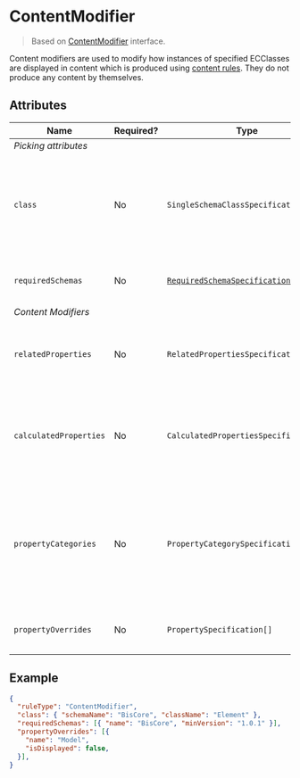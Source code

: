 # ContentModifier

> Based on [ContentModifier]($presentation-common) interface.

Content modifiers are used to modify how instances of specified ECClasses are displayed in content which is produced using [content rules](./ContentRule.md). They do not produce any content by themselves.

## Attributes

Name | Required? | Type | Default | Meaning
-|-|-|-|-
*Picking attributes* |
`class` | No | `SingleSchemaClassSpecification` | `` | Specification of ECClass whose content displayed should be modified. The modifier is applied to all ECClasses if this attribute is not specified.
`requiredSchemas` | No | [`RequiredSchemaSpecification[]`](../SchemaRequirements.md) | `[]` | Specifications that define schema requirements for the rule to take effect.
*Content Modifiers* |
`relatedProperties` | No | `RelatedPropertiesSpecification[]` | `[]` | Specifications of [related properties](./Terminology.md#related-properties) which are included in the generated content. *See [this page](./RelatedPropertiesSpecification.md) for more details*
`calculatedProperties` | No | `CalculatedPropertiesSpecification[]` | `[]` | Specifications of calculated properties whose values are generated using provided ECExpressions. *See [this page](./CalculatedPropertiesSpecification.md) for more details*
`propertyCategories` | No | `PropertyCategorySpecification[]` | `[]` | Specifications for custom categories. Simply defining the categories does nothing - they have to be referenced from `PropertySpecification` defined in `propertyOverrides` by `id`. *See [this page](./PropertyCategorySpecification.md) for more details*
`propertyOverrides` | No | `PropertySpecification[]` | `[]` | Specifications for various property overrides. *See [this page](./PropertySpecification.md) for more details*

## Example

```JSON
{
  "ruleType": "ContentModifier",
  "class": { "schemaName": "BisCore", "className": "Element" },
  "requiredSchemas": [{ "name": "BisCore", "minVersion": "1.0.1" }],
  "propertyOverrides": [{
    "name": "Model",
    "isDisplayed": false,
  }],
}
```
